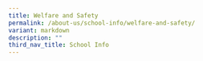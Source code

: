 ```yaml
---
title: Welfare and Safety
permalink: /about-us/school-info/welfare-and-safety/
variant: markdown
description: ""
third_nav_title: School Info
---
```

<p></p>